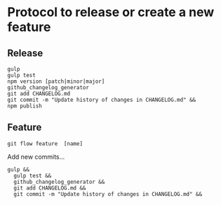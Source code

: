# Protocol to release or create a new feature

## Release

```
gulp
gulp test
npm version [patch|minor|major]
github_changelog_generator
git add CHANGELOG.md
git commit -m "Update history of changes in CHANGELOG.md" &&
npm publish
```

## Feature

```
git flow feature  [name]
```

Add new commits...

```
gulp &&
  gulp test &&
  github_changelog_generator &&
  git add CHANGELOG.md &&
  git commit -m "Update history of changes in CHANGELOG.md" &&
```